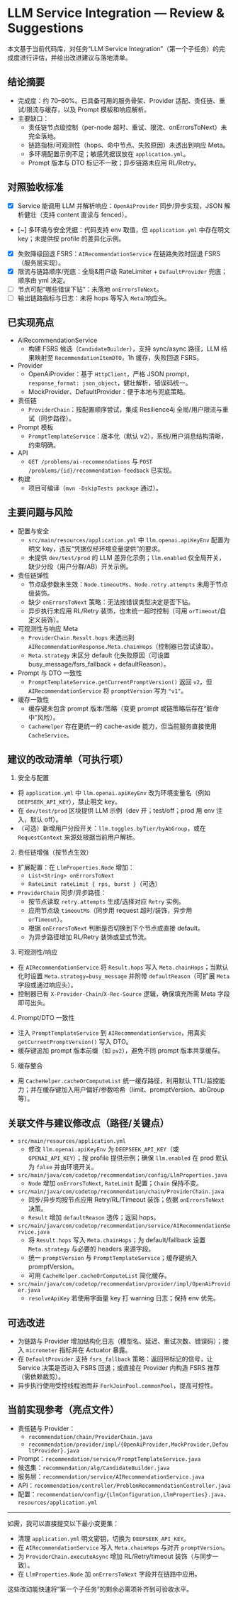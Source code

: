 # LLM Service Integration — Review & Suggestions

本文基于当前代码库，对任务“LLM Service Integration”（第一个子任务）的完成度进行评估，并给出改进建议与落地清单。

## 结论摘要
- 完成度：约 70–80%。已具备可用的服务骨架、Provider 适配、责任链、重试/限流与缓存，以及 Prompt 模板和响应解析。
- 主要缺口：
  - 责任链节点级控制（per-node 超时、重试、限流、onErrorsToNext）未完全落地。
  - 链路指标/可观测性（hops、命中节点、失败原因）未透出到响应 Meta。
  - 多环境配置示例不足；敏感凭据误放在 `application.yml`。
  - Prompt 版本与 DTO 标记不一致；异步链路未应用 RL/Retry。

## 对照验收标准
- [x] Service 能调用 LLM 并解析响应：`OpenAiProvider` 同步/异步实现，JSON 解析健壮（支持 content 直读与 fenced）。
- [~] 多环境与安全凭据：代码支持 env 取值，但 `application.yml` 中存在明文 key；未提供按 profile 的差异化示例。
- [x] 失败降级回退 FSRS：`AIRecommendationService` 在链路失败时回退 FSRS（服务层实现）。
- [x] 限流与链路顺序/兜底：全局&用户级 RateLimiter + `DefaultProvider` 兜底；顺序由 yml 决定。
- [ ] 节点可配“哪些错误下钻”：未落地 `onErrorsToNext`。
- [ ] 输出链路指标与日志：未将 hops 等写入 `Meta`/响应头。

## 已实现亮点
- AIRecommendationService
  - 构建 FSRS 候选（`CandidateBuilder`），支持 sync/async 路径，LLM 结果映射至 `RecommendationItemDTO`，1h 缓存，失败回退 FSRS。
- Provider
  - OpenAiProvider：基于 `HttpClient`，严格 JSON prompt，`response_format: json_object`，健壮解析，错误码统一。
  - MockProvider、DefaultProvider：便于本地与兜底策略。
- 责任链
  - `ProviderChain`：按配置顺序尝试，集成 Resilience4j 全局/用户限流与重试（同步路径）。
- Prompt 模板
  - `PromptTemplateService`：版本化（默认 v2），系统/用户消息结构清晰，约束明确。
- API
  - `GET /problems/ai-recommendations` 与 `POST /problems/{id}/recommendation-feedback` 已实现。
- 构建
  - 项目可编译（`mvn -DskipTests package` 通过）。

## 主要问题与风险
- 配置与安全
  - `src/main/resources/application.yml` 中 `llm.openai.apiKeyEnv` 配置为明文 key，违反“凭据仅经环境变量提供”的要求。
  - 未提供 `dev/test/prod` 的 LLM 差异化示例；`llm.enabled` 仅全局开关，缺少分段（用户分群/AB）开关示例。
- 责任链弹性
  - 节点级参数未生效：`Node.timeoutMs`、`Node.retry.attempts` 未用于节点级装饰。
  - 缺少 `onErrorsToNext` 策略：无法按错误类型决定是否下钻。
  - 异步执行未应用 RL/Retry 装饰，也未统一超时控制（可用 `orTimeout`/自定义装饰）。
- 可观测性与响应 Meta
  - `ProviderChain.Result.hops` 未透出到 `AIRecommendationResponse.Meta.chainHops`（控制器已尝试读取）。
  - `Meta.strategy` 未区分 default 化失败原因（可设置 busy_message/fsrs_fallback + defaultReason）。
- Prompt 与 DTO 一致性
  - `PromptTemplateService.getCurrentPromptVersion()` 返回 `v2`，但 `AIRecommendationService` 将 `promptVersion` 写为 `"v1"`。
- 缓存一致性
  - 缓存键未包含 prompt 版本/策略（变更 prompt 或链策略后存在“脏命中”风险）。
  - `CacheHelper` 存在更统一的 cache-aside 能力，但当前服务直接使用 `CacheService`。

## 建议的改动清单（可执行项）
1) 安全与配置
- 将 `application.yml` 中 `llm.openai.apiKeyEnv` 改为环境变量名（例如 `DEEPSEEK_API_KEY`），禁止明文 key。
- 在 `dev/test/prod` 区块提供 LLM 示例（dev 开；test/off；prod 用 env 注入，默认 off）。
- （可选）新增用户分段开关：`llm.toggles.byTier/byAbGroup`，或在 `RequestContext` 来源处根据当前用户解析。

2) 责任链增强（按节点生效）
- 扩展配置：在 `LlmProperties.Node` 增加：
  - `List<String> onErrorsToNext`
  - `RateLimit rateLimit { rps, burst }`（可选）
- `ProviderChain` 同步/异步路径：
  - 按节点读取 `retry.attempts` 生成/选择对应 `Retry` 实例。
  - 应用节点级 `timeoutMs`（同步用 request 超时/装饰，异步用 `orTimeout`）。
  - 根据 `onErrorsToNext` 判断是否切换到下个节点或直接 default。
  - 为异步路径增加 RL/Retry 装饰或显式节流。

3) 可观测性/响应
- 在 `AIRecommendationService` 将 `Result.hops` 写入 `Meta.chainHops`；当默认化时设置 `Meta.strategy=busy_message` 并附带 `defaultReason`（可扩展 `Meta` 字段或通过响应头）。
- 控制器已有 `X-Provider-Chain`/`X-Rec-Source` 逻辑，确保填充所需 Meta 字段即可出头。

4) Prompt/DTO 一致性
- 注入 `PromptTemplateService` 到 `AIRecommendationService`，用真实 `getCurrentPromptVersion()` 写入 DTO。
- 缓存键追加 prompt 版本前缀（如 `pv2`），避免不同 prompt 版本共享缓存。

5) 缓存整合
- 用 `CacheHelper.cacheOrComputeList` 统一缓存路径，利用默认 TTL/监控能力；并在缓存键加入用户偏好/参数哈希（limit、promptVersion、abGroup 等）。

## 关联文件与建议修改点（路径/关键点）
- `src/main/resources/application.yml`
  - 修改 `llm.openai.apiKeyEnv` 为 `DEEPSEEK_API_KEY`（或 `OPENAI_API_KEY`）；按 profile 提供示例；确保 `llm.enabled` 在 prod 默认为 `false` 并由环境开关。
- `src/main/java/com/codetop/recommendation/config/LlmProperties.java`
  - `Node` 增加 `onErrorsToNext`, `RateLimit` 配置；`Chain` 保持不变。
- `src/main/java/com/codetop/recommendation/chain/ProviderChain.java`
  - 同步/异步均按节点应用 Retry/RL/Timeout 装饰；依据 `onErrorsToNext` 决策。
  - `Result` 增加 `defaultReason` 透传；返回 hops。
- `src/main/java/com/codetop/recommendation/service/AIRecommendationService.java`
  - 将 `Result.hops` 写入 `Meta.chainHops`；为 default/fallback 设置 `Meta.strategy` 与必要的 headers 来源字段。
  - 统一 `promptVersion` 与 `PromptTemplateService`；缓存键纳入 promptVersion。
  - 可用 `CacheHelper.cacheOrComputeList` 简化缓存。
- `src/main/java/com/codetop/recommendation/provider/impl/OpenAiProvider.java`
  - `resolveApiKey` 若使用字面量 key 打 warning 日志；保持 env 优先。

## 可选改进
- 为链路与 Provider 增加结构化日志（模型名、延迟、重试次数、错误码）；接入 `micrometer` 指标并在 Actuator 暴露。
- 在 `DefaultProvider` 支持 `fsrs_fallback` 策略：返回带标记的信号，让 Service 决策是否进入 FSRS 回退；或直接在 Provider 内构造 FSRS 推荐（需依赖裁剪）。
- 异步执行使用受控线程池而非 `ForkJoinPool.commonPool`，提高可控性。

## 当前实现参考（亮点文件）
- 责任链与 Provider：
  - `recommendation/chain/ProviderChain.java`
  - `recommendation/provider/impl/{OpenAiProvider,MockProvider,DefaultProvider}.java`
- Prompt：`recommendation/service/PromptTemplateService.java`
- 候选集：`recommendation/alg/CandidateBuilder.java`
- 服务层：`recommendation/service/AIRecommendationService.java`
- API：`recommendation/controller/ProblemRecommendationController.java`
- 配置：`recommendation/config/{LlmConfiguration,LlmProperties}.java`、`resources/application.yml`

---

如需，我可以直接提交以下最小变更集：
- 清理 `application.yml` 明文密钥，切换为 `DEEPSEEK_API_KEY`。
- 在 `AIRecommendationService` 写入 `Meta.chainHops` 与对齐 `promptVersion`。
- 为 `ProviderChain.executeAsync` 增加 RL/Retry/timeout 装饰（与同步一致）。
- 在 `LlmProperties.Node` 加 `onErrorsToNext` 字段并在链路中应用。

这些改动能快速将“第一个子任务”的剩余必需项补齐到可验收水平。

